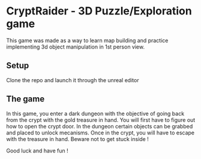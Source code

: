 # CryptRaider - 3D Puzzle/Exploration game

This game was made as a way to learn map building and practice implementing 3d object manipulation in 1st person view.

## Setup 

Clone the repo and launch it through the unreal editor

## The game

In this game, you enter a dark dungeon with the objective of going back from the crypt with the gold treasure in hand. You will first have to figure out how to open the crypt door. In the dungeon certain objects can be grabbed and placed to unlock mecanisms. Once in the crypt, you will have to escape with the treasure in hand. Beware not to get stuck inside !

Good luck and have fun !
